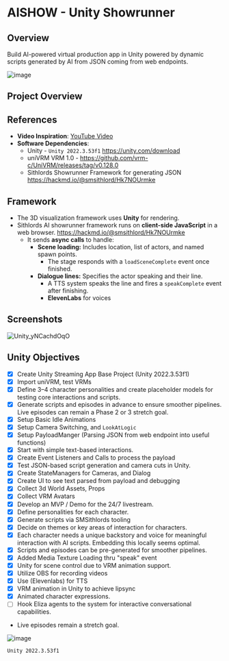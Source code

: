 # AISHOW - Unity Showrunner

## Overview
Build AI-powered virtual production app in Unity powered by dynamic scripts generated by AI from JSON coming from web endpoints.  

![image](https://github.com/user-attachments/assets/7adcc2b0-9957-4467-811b-0861fff04158)


## Project Overview

## References

- **Video Inspiration**: [YouTube Video](https://www.youtube.com/watch?v=zD9wofGof80)
- **Software Dependencies**:
  - Unity - `Unity 2022.3.53f1` https://unity.com/download
  - uniVRM VRM 1.0 - https://github.com/vrm-c/UniVRM/releases/tag/v0.128.0
  - Sithlords Showrunner Framework for generating JSON https://hackmd.io/@smsithlord/Hk7NOUrmke

## Framework 
- The 3D visualization framework uses **Unity** for rendering.
- Sithlords AI showrunner framework runs on **client-side JavaScript** in a web browser. https://hackmd.io/@smsithlord/Hk7NOUrmke
  - It sends **async calls** to handle:
    - **Scene loading:** Includes location, list of actors, and named spawn points.
      - The stage responds with a `loadSceneComplete` event once finished.
    - **Dialogue lines:** Specifies the actor speaking and their line.
      - A TTS system speaks the line and fires a `speakComplete` event after finishing.
      -  **ElevenLabs** for voices

## Screenshots

![Unity_yNCachdOqO](https://github.com/user-attachments/assets/064db9f9-fe6f-4fb7-b50f-4cc1f69fb8ef)


## Unity Objectives
- [X] Create Unity Streaming App Base Project (Unity 2022.3.53f1) 
- [X] Import uniVRM, test VRMs
- [X] Define 3–4 character personalities and create placeholder models for testing core interactions and scripts.
- [X] Generate scripts and episodes in advance to ensure smoother pipelines. Live episodes can remain a Phase 2 or 3 stretch goal.
- [X] Setup Basic Idle Animations
- [X] Setup Camera Switching, and `LookAtLogic`
- [X] Setup PayloadManger (Parsing JSON from web endpoint into useful functions)
- [X] Start with simple text-based interactions.
- [X] Create Event Listeners and Calls to process the payload
- [X] Test JSON-based script generation and camera cuts in Unity.
- [X] Create StateManagers for Cameras, and Dialog
- [X] Create UI to see text parsed from payload and debugging
- [X] Collect 3d World Assets, Props
- [X] Collect VRM Avatars
- [X] Develop an MVP / Demo for the 24/7 livestream.
- [X] Define personalities for each character.
- [X] Generate scripts via SMSithlords tooling
- [X] Decide on themes or key areas of interaction for characters.
- [X] Each character needs a unique backstory and voice for meaningful interaction with AI scripts. Embedding this locally seems optimal.
- [X] Scripts and episodes can be pre-generated for smoother pipelines.
- [X] Added Media Texture Loading thru "speak" event
- [X] Unity for scene control due to VRM animation support.
- [X] Utilize OBS for recording videos
- [X] Use (Elevenlabs) for TTS
- [X] VRM animation in Unity to achieve lipsync 
- [X] Animated character expressions.
- [ ] Hook Eliza agents to the system for interactive conversational capabilities.
      
- Live episodes remain a stretch goal.

![image](https://hackmd.io/_uploads/By0Ounc71x.png)

`Unity 2022.3.53f1`



